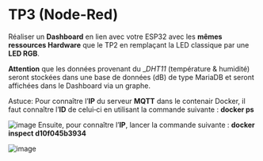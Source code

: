# TP3 (Node-Red)
Réaliser un __Dashboard__ en lien avec votre ESP32 avec les __mêmes ressources Hardware__ que le TP2 en remplaçant la LED classique par une __LED RGB__.

__Attention__ que les données provenant du __DHT11_ (température & humidité) seront stockées dans une base de données (dB) de type MariaDB et seront affichées dans le Dashboard via un graphe.

Astuce: Pour connaître l’__IP__ du serveur __MQTT__ dans le contenair Docker, il faut connaître l’__ID__ de celui‐ci en utilisant la commande suivante : __docker ps__

![image](https://github.com/Mlou103/Costa/assets/115471197/a2bbe64a-3c62-4b2c-aa96-e6f11aa3cb15)
Ensuite, pour connaître l’__IP__, lancer la commande suivante : __docker inspect d10f045b3934__

![image](https://github.com/Mlou103/Costa/assets/115471197/237a7347-91d0-46db-9482-94e4274bbc84)
